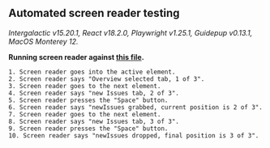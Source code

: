 ## Automated screen reader testing

_Intergalactic v15.20.1, React v18.2.0, Playwright v1.25.1,
Guidepup v0.13.1, MacOS Monterey 12._

**Running screen reader against [this file](https://github.com/semrush/intergalactic/blob/master/website/docs/components/drag-and-drop/examples/tabs.tsx).**

```
1. Screen reader goes into the active element.
2. Screen reader says "Overview selected tab, 1 of 3".
3. Screen reader goes to the next element.
4. Screen reader says "new Issues tab, 2 of 3".
5. Screen reader presses the "Space" button.
6. Screen reader says "newIssues grabbed, current position is 2 of 3".
7. Screen reader goes to the next element.
8. Screen reader says "new Issues tab, 3 of 3".
9. Screen reader presses the "Space" button.
10. Screen reader says "newIssues dropped, final position is 3 of 3".
```
